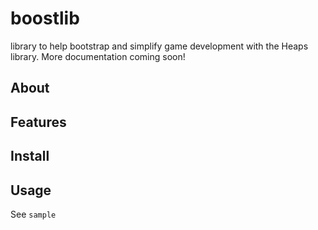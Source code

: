 # boostlib
library to help bootstrap and simplify game development with the Heaps library.
More documentation coming soon!

## About

## Features

## Install

## Usage
See `sample`
